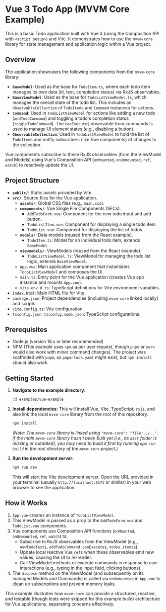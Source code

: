 # Vue 3 Todo App (MVVM Core Example)

This is a basic Todo application built with Vue 3 (using the Composition API with `<script setup>`) and Vite. It demonstrates how to use the `mvvm-core` library for state management and application logic within a Vue project.

## Overview

The application showcases the following components from the `mvvm-core` library:

- **`BaseModel`**: Used as the base for `TodoItem.ts`, where each todo item manages its own data (id, text, completion status) via RxJS observables.
- **`BaseViewModel`**: Used as the base for `TodoListViewModel.ts`, which manages the overall state of the todo list. This includes an `ObservableCollection` of `TodoItem`s and `Command` instances for actions.
- **`Command`**: Used in `TodoListViewModel` for actions like adding a new todo (`addTodoCommand`) and toggling a todo's completion status (`toggleTodoCommand`). The `canExecute$` observable from commands is used to manage UI element states (e.g., disabling a button).
- **`ObservableCollection`**: Used in `TodoListViewModel` to hold the list of `TodoItem`s and notify subscribers (like Vue components) of changes to the collection.

Vue components subscribe to these RxJS observables (from the ViewModel and Models) using Vue's Composition API (`onMounted`, `onUnmounted`, `ref`, `watch`) to reactively update the UI.

## Project Structure

- **`public/`**: Static assets provided by Vite.
- **`src/`**: Source files for the Vue application.
  - **`assets/`**: Global CSS files (e.g., `main.css`).
  - **`components/`**: Vue Single File Components (SFCs).
    - `AddTodoForm.vue`: Component for the new todo input and add button.
    - `TodoListItem.vue`: Component for displaying a single todo item.
    - `TodoList.vue`: Component for displaying the list of todos.
  - **`models/`**: Data models (reused from the React example).
    - `TodoItem.ts`: Model for an individual todo item, extends `BaseModel`.
  - **`viewmodels/`**: ViewModels (reused from the React example).
    - `TodoListViewModel.ts`: ViewModel for managing the todo list logic, extends `BaseViewModel`.
  - `App.vue`: Main application component that instantiates `TodoListViewModel` and composes the UI.
  - `main.ts`: Entry point for the Vue application (creates Vue app instance and mounts `App.vue`).
  - `vite-env.d.ts`: TypeScript definitions for Vite environment variables.
- `index.html`: Main HTML file for Vite.
- `package.json`: Project dependencies (including `mvvm-core` linked locally) and scripts.
- `vite.config.ts`: Vite configuration.
- `tsconfig.json`, `tsconfig.node.json`: TypeScript configurations.

## Prerequisites

- Node.js (version 18.x or later recommended)
- NPM (This example uses `npm` as per user request, though `pnpm` or `yarn` would also work with minor command changes). The project was scaffolded with `pnpm`, so `pnpm-lock.yaml` might exist, but `npm install` should also work.

## Getting Started

1.  **Navigate to the example directory:**

    ```bash
    cd examples/vue-example
    ```

2.  **Install dependencies:**
    This will install Vue, Vite, TypeScript, `rxjs`, and also link the local `mvvm-core` library from the root of this repository.

    ```bash
    npm install
    ```

    _(Note: The `mvvm-core` library is linked using `"mvvm-core": "file:../.."`. If the main `mvvm-core` library hasn't been built yet (i.e., its `dist` folder is missing or outdated), you may need to build it first by running `npm run build` in the root directory of the `mvvm-core` project.)_

3.  **Run the development server:**
    ```bash
    npm run dev
    ```
    This will start the Vite development server. Open the URL provided in your terminal (usually `http://localhost:5173` or similar) in your web browser to see the application.

## How it Works

1.  `App.vue` creates an instance of `TodoListViewModel`.
2.  This ViewModel is passed as a prop to the `AddTodoForm.vue` and `TodoList.vue` components.
3.  Vue components use Composition API functions (`onMounted`, `onUnmounted`, `ref`, `watch`) to:
    - Subscribe to RxJS observables from the ViewModel (e.g., `newTodoText$`, `addTodoCommand.canExecute$`, `todos.items$`).
    - Update local reactive Vue `ref`s when these observables emit new values, causing the UI to re-render.
    - Call ViewModel methods or execute commands in response to user interactions (e.g., typing in the input field, clicking buttons).
4.  The `dispose` method on the ViewModel (and subsequently on its managed Models and Commands) is called via `onUnmounted` in `App.vue` to clean up subscriptions and prevent memory leaks.

This example illustrates how `mvvm-core` can provide a structured, reactive, and testable (though tests were skipped for this example build) architecture for Vue applications, separating concerns effectively.

```

```

